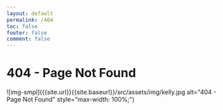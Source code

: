 ```yaml
---
layout: default
permalink: /404
toc: false
footer: false
comment: false
---
```


# 404 - Page Not Found

![img-smpl]({{site.url}}{{site.baseurl}}/src/assets/img/kelly.jpg alt="404 - Page Not Found" style="max-width: 100%;")
